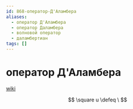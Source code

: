 ```yaml
---
id: 868-оператор-Д'Аламбера
aliases:
  - оператор Д'Аламбера
  - оператор Даламбера
  - волновой оператор
  - даламбертиан
tags: []
---
```


# оператор Д'Аламбера
[wiki](https://ru.wikipedia.org/wiki/%D0%9E%D0%BF%D0%B5%D1%80%D0%B0%D1%82%D0%BE%D1%80_%D0%94%E2%80%99%D0%90%D0%BB%D0%B0%D0%BC%D0%B1%D0%B5%D1%80%D0%B0)

$$
\square u \defeq \
$$

